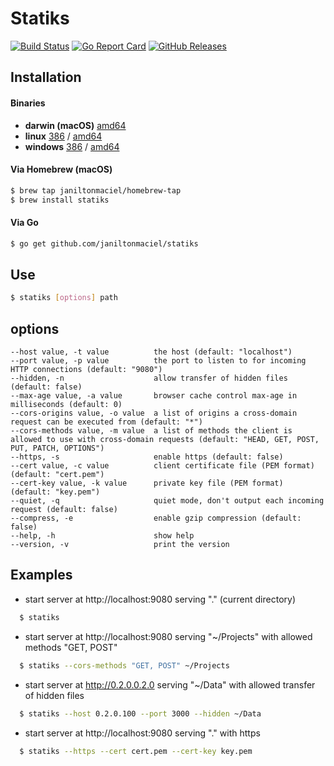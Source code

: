 # Statiks
[![Build Status](https://travis-ci.org/janiltonmaciel/statiks.svg?branch=master)](https://travis-ci.org/janiltonmaciel/statiks)
[![Go Report Card](https://goreportcard.com/badge/github.com/janiltonmaciel/statiks)](https://goreportcard.com/report/github.com/janiltonmaciel/statiks)
[![GitHub Releases](https://img.shields.io/github/release/janiltonmaciel/statiks.svg)](https://github.com/janiltonmaciel/statiks/releases)

## Installation

#### Binaries

- **darwin (macOS)** [amd64](https://github.com/janiltonmaciel/statiks/releases/download/0.2.0/statiks_0.2.0_macOS_amd64.tar.gz)
- **linux** [386](https://github.com/janiltonmaciel/statiks/releases/download/0.2.0/statiks_0.2.0_linux_386.tar.gz) / [amd64](https://github.com/janiltonmaciel/statiks/releases/download/0.2.0/statiks_0.2.0_linux_amd64.tar.gz)
- **windows** [386](https://github.com/janiltonmaciel/statiks/releases/download/0.2.0/statiks_0.2.0_windows_386.zip) / [amd64](https://github.com/janiltonmaciel/statiks/releases/download/0.2.0/statiks_0.2.0_windows_amd64.zip)

#### Via Homebrew (macOS)
```bash
$ brew tap janiltonmaciel/homebrew-tap
$ brew install statiks
```

#### Via Go

```bash
$ go get github.com/janiltonmaciel/statiks
```

## Use
```bash
$ statiks [options] path
```

## options
    --host value, -t value          the host (default: "localhost")
    --port value, -p value          the port to listen to for incoming HTTP connections (default: "9080")
    --hidden, -n                    allow transfer of hidden files (default: false)
    --max-age value, -a value       browser cache control max-age in milliseconds (default: 0)
    --cors-origins value, -o value  a list of origins a cross-domain request can be executed from (default: "*")
    --cors-methods value, -m value  a list of methods the client is allowed to use with cross-domain requests (default: "HEAD, GET, POST, PUT, PATCH, OPTIONS")
    --https, -s                     enable https (default: false)
    --cert value, -c value          client certificate file (PEM format) (default: "cert.pem")
    --cert-key value, -k value      private key file (PEM format) (default: "key.pem")
    --quiet, -q                     quiet mode, don't output each incoming request (default: false)
    --compress, -e                  enable gzip compression (default: false)
    --help, -h                      show help
    --version, -v                   print the version

## Examples
  - start server at http://localhost:9080 serving "." (current directory)
  ```bash
    $ statiks
  ```

  - start server at http://localhost:9080 serving "~/Projects" with allowed methods "GET, POST"
  ```bash
    $ statiks --cors-methods "GET, POST" ~/Projects
  ```

  - start server at http://0.2.0.0.2.0 serving "~/Data" with allowed transfer of hidden files
  ```bash
    $ statiks --host 0.2.0.100 --port 3000 --hidden ~/Data
  ```

  - start server at http://localhost:9080 serving "." with https
  ```bash
    $ statiks --https --cert cert.pem --cert-key key.pem
  ```